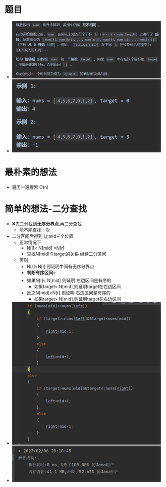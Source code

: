 # 题目
- ![](attachments/Pasted%20image%2020230206200319.png)
- ![](attachments/Pasted%20image%2020230206200419.png)
# 最朴素的想法
- 遍历一遍搜索 O(n)
# 简单的想法-二分查找
- ❌先二分找到**无序分界点**,再二分查找
	- 能不能查找一次
- 二分区间后得到 l,r,mid三个位置
	- 正常情况下 
		- N[l]< N[mid] <N[r]
		- 查找N[mid]与target的关系 继续二分区间
	- 否则
		- N[r]<N[l] 则证明中间有无序分界点
		- **判断有序区间**⭐
		- 如果N[l]< N[mid] 则证明 左边区间是有序的
			- 如果target< N[mid],则证明target在右边区间
		- 反之N[mid]<N[r] 则证明 右边区间是有序的
			- 如果target> N[mid],则证明target在右边区间
- ![](attachments/Pasted%20image%2020230206203623.png)
- ![](attachments/Pasted%20image%2020230206203629.png)
